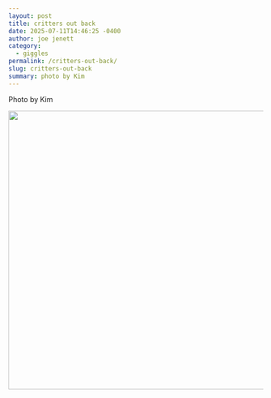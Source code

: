 ```yaml
---
layout: post
title: critters out back
date: 2025-07-11T14:46:25 -0400
author: joe jenett
category:
  - giggles
permalink: /critters-out-back/
slug: critters-out-back
summary: photo by Kim
---
```

Photo by Kim

<img src="/images/deerfeeder.png" alt="" width="550" class="mw100">





<a href="https://brid.gy/publish/mastodon"></a>